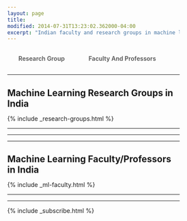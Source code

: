 ```yaml
---
layout: page
title: 
modified: 2014-07-31T13:23:02.362000-04:00
excerpt: "Indian faculty and research groups in machine learning and data science"
---
```

<style>
      
*, *:before, *:after {
  margin: 0;
  padding: 0;
  box-sizing: border-box;
}

input {
  display: none;
}

label {
  display: inline-block;
  margin: 0 0 -1px;
  padding: 15px 25px;
  font-weight: 600;
  text-align: center;
  color: #555;
  border: 1px solid transparent;
}

label:before {
  font-family: fontawesome;
  font-weight: normal;
  margin-right: 10px;
}


label:hover {
  color: #888;
  cursor: pointer;
}

input:checked + label {
  color: #555;
  border: 1px solid #ddd;
  border-top: 2px solid orange;
  border-bottom: 1px solid #fff;
}
    </style>
    
  <script>
 function pageSet()
 {
  var current_url=document.URL;
  var n = current_url.indexOf("machine-learning-faculty-india");
  if(current_url.match("machine-learning-faculty-india$"))
  {
        alert("success");
  }
  if(n!=-1)
  {
      document.getElementById("tab2").checked = true;
      hideDiv(2);
  }
  else
  {
      document.getElementById("tab1").checked = true;
      hideDiv(1);  
  }
 }
 function hideDiv(flag)
 {
   if(flag==1)
   {
     document.getElementById("research_div").style.display="inline";
     document.getElementById("faculty_and_professor").style.display="none";
     window.location.href = "http://suyash906.github.io/ml-india/people/#research-groups";
   }
   else if(flag==2)
   {
      
     document.getElementById("research_div").style.display="none";
     document.getElementById("faculty_and_professor").style.display="inline";
     window.location.href = "http://suyash906.github.io/ml-india/people/#machine-learning-faculty-india";
   }
 }
</script>

<body onload="pageSet()">
  <input id="tab1" type="radio" name="tabs" onclick="hideDiv(1)">
  <label for="tab1" >Research Group</label>
    
  <input id="tab2" type="radio" name="tabs" onclick="hideDiv(2)">
  <label for="tab2">Faculty And Professors</label> 

<div id="research_div">
<hr>
<h2>Machine Learning Research Groups in India</h2>

{% include _research-groups.html %}
<hr>
<hr>
</div>

<div id="faculty_and_professor">
<hr>
<h2>Machine Learning Faculty/Professors in India</h2>

{% include _ml-faculty.html %}
<hr>
<hr>
</div>


{% include _subscribe.html %}
</body>
